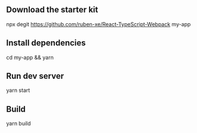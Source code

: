 ## Download the starter kit

npx degit https://github.com/ruben-xe/React-TypeScript-Webpack my-app

## Install dependencies

cd my-app &&
yarn

## Run dev server

yarn start

## Build

yarn build
